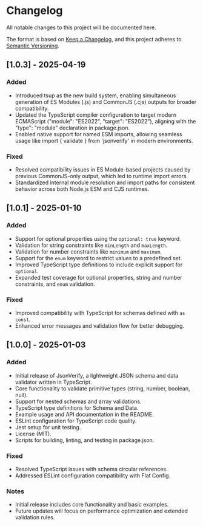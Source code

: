 # Changelog

All notable changes to this project will be documented here.

The format is based on [Keep a Changelog](https://keepachangelog.com/), and this project adheres to [Semantic Versioning](https://semver.org/).

## [1.0.3] - 2025-04-19

### Added

- Introduced tsup as the new build system, enabling simultaneous generation of ES Modules (.js) and CommonJS (.cjs) outputs for broader compatibility.
- Updated the TypeScript compiler configuration to target modern ECMAScript ("module": "ES2022", "target": "ES2022"), aligning with the "type": "module" declaration in package.json.
- Enabled native support for named ESM imports, allowing seamless usage like import { validate } from 'jsonverify' in modern environments.

### Fixed

- Resolved compatibility issues in ES Module-based projects caused by previous CommonJS-only output, which led to runtime import errors.
- Standardized internal module resolution and import paths for consistent behavior across both Node.js ESM and CJS runtimes.

## [1.0.1] - 2025-01-10

### Added

- Support for optional properties using the `optional: true` keyword.
- Validation for string constraints like `minLength` and `maxLength`.
- Validation for number constraints like `minimum` and `maximum`.
- Support for the `enum` keyword to restrict values to a predefined set.
- Improved TypeScript type definitions to include explicit support for `optional`.
- Expanded test coverage for optional properties, string and number constraints, and `enum` validation.

### Fixed

- Improved compatibility with TypeScript for schemas defined with `as const`.
- Enhanced error messages and validation flow for better debugging.

## [1.0.0] - 2025-01-03

### Added

- Initial release of JsonVerify, a lightweight JSON schema and data validator written in TypeScript.
- Core functionality to validate primitive types (string, number, boolean, null).
- Support for nested schemas and array validations.
- TypeScript type definitions for Schema and Data.
- Example usage and API documentation in the README.
- ESLint configuration for TypeScript code quality.
- Jest setup for unit testing.
- License (MIT).
- Scripts for building, linting, and testing in package.json.

### Fixed

- Resolved TypeScript issues with schema circular references.
- Addressed ESLint configuration compatibility with Flat Config.

### Notes

- Initial release includes core functionality and basic examples.
- Future updates will focus on performance optimization and extended validation rules.
